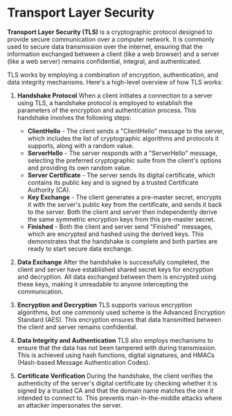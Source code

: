# Transport Layer Security
__Transport Layer Security (TLS)__ is a cryptographic protocol designed to provide secure communication over a computer network. It is commonly used to secure data transmission over the internet, ensuring that the information exchanged between a client (like a web browser) and a server (like a web server) remains confidential, integral, and authenticated.

TLS works by employing a combination of encryption, authentication, and data integrity mechanisms. Here's a high-level overview of how TLS works:

1. **Handshake Protocol**
   When a client initiates a connection to a server using TLS, a handshake protocol is employed to establish the parameters of the encryption and authentication process. This handshake involves the following steps:

   - **ClientHello** - The client sends a "ClientHello" message to the server, which includes the list of cryptographic algorithms and protocols it supports, along with a random value.
   - **ServerHello** - The server responds with a "ServerHello" message, selecting the preferred cryptographic suite from the client's options and providing its own random value.
   - **Server Certificate** - The server sends its digital certificate, which contains its public key and is signed by a trusted Certificate Authority (CA).
   - **Key Exchange** - The client generates a pre-master secret, encrypts it with the server's public key from the certificate, and sends it back to the server. Both the client and server then independently derive the same symmetric encryption keys from this pre-master secret.
   - **Finished** - Both the client and server send "Finished" messages, which are encrypted and hashed using the derived keys. This demonstrates that the handshake is complete and both parties are ready to start secure data exchange.

2. **Data Exchange**
   After the handshake is successfully completed, the client and server have established shared secret keys for encryption and decryption. All data exchanged between them is encrypted using these keys, making it unreadable to anyone intercepting the communication.

3. **Encryption and Decryption**
   TLS supports various encryption algorithms, but one commonly used scheme is the Advanced Encryption Standard (AES). This encryption ensures that data transmitted between the client and server remains confidential.

4. **Data Integrity and Authentication**
   TLS also employs mechanisms to ensure that the data has not been tampered with during transmission. This is achieved using hash functions, digital signatures, and HMACs (Hash-based Message Authentication Codes).

5. **Certificate Verification**
   During the handshake, the client verifies the authenticity of the server's digital certificate by checking whether it is signed by a trusted CA and that the domain name matches the one it intended to connect to. This prevents man-in-the-middle attacks where an attacker impersonates the server.
